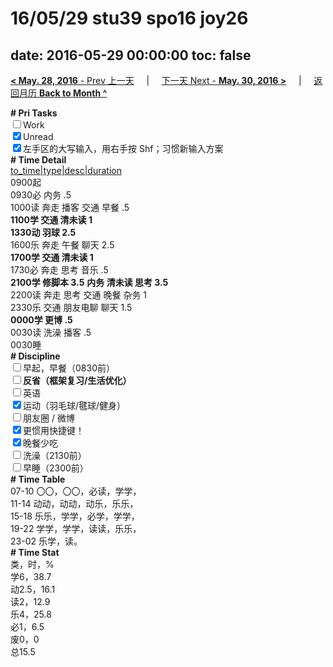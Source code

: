 # 16/05/29 stu39 spo16 joy26

date: 2016-05-29 00:00:00
toc: false
---
[**< May. 28, 2016** - Prev 上一天](/lifelogs/2016/05/d28.md) &nbsp; &nbsp; | &nbsp; &nbsp; [下一天 Next - **May. 30, 2016 >**](/lifelogs/2016/05/d30.md) &nbsp; &nbsp; |  &nbsp; &nbsp; [返回月历 **Back to Month ^**](/lifelogs/2016/05/index.md)
<br/><div><b># Pri Tasks</b></div><div><input type="checkbox"/>Work</div><div><input checked="true" type="checkbox"/>Unread</div><div><input checked="true" type="checkbox"/>左手区的大写输入，用右手按 Shf；习惯新输入方案</div><div><b># Time Detail</b></div><div><u>to_time|type|desc|duration</u></div><div>0900起</div><div>0930必 内务 .5</div><div>1000读 奔走 播客 交通 早餐 .5</div><div><b>1100学 交通 清未读 1</b></div><div><b>1330动 羽球 2.5</b></div><div>1600乐 奔走 午餐 聊天 2.5</div><div><b>1700学 交通 清未读 1</b></div><div>1730必 奔走 思考 音乐 .5</div><div><b>2100学 修脚本 3.5</b> <b>内务 清未读 思考 3.5</b></div><div>2200读 奔走 思考 交通 晚餐 杂务 1</div><div>2330乐 交通 朋友电聊 聊天 1.5</div><div><b>0000学 更博 .5</b></div><div>0030读 洗澡 播客 .5</div><div>0030睡</div><div><b># Discipline</b></div><div><input type="checkbox"/>早起，早餐（0830前）</div><div><b><input type="checkbox"/></b><b>反省（框架复习/生活优化）</b></div><div><input type="checkbox"/>英语</div><div><input checked="true" type="checkbox"/>运动（羽毛球/毽球/健身）</div><div><input type="checkbox"/>朋友圈 / 微博</div><div><input checked="true" type="checkbox"/>更惯用快捷键！</div><div><input checked="true" type="checkbox"/>晚餐少吃</div><div><input type="checkbox"/>洗澡（2130前）</div><div><input type="checkbox"/>早睡（2300前）</div><div><b># Time Table</b></div><div>07-10 〇〇，〇〇，必读，学学，</div><div>11-14 动动，动动，动乐，乐乐，</div><div>15-18 乐乐，学学，必学，学学，</div><div>19-22 学学，学学，读读，乐乐，</div><div>23-02 乐学，读。</div><div><b># Time Stat</b></div><div>类，时，%</div><div>学6，38.7</div><div>动2.5，16.1</div><div>读2，12.9</div><div>乐4，25.8</div><div>必1，6.5</div><div>废0，0</div><div>总15.5</div>
